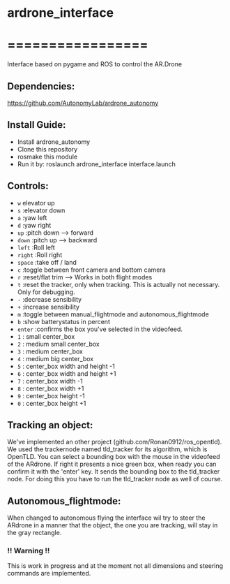 # ardrone_interface
# =================
Interface based on pygame and ROS to control the AR.Drone

## Dependencies:
https://github.com/AutonomyLab/ardrone_autonomy

## Install Guide:
- Install ardrone_autonomy
- Clone this repository
- rosmake this module
- Run it by: roslaunch ardrone_interface interface.launch

## Controls:

* `w`		elevator up	
* `s`	:elevator down
* `a`	:yaw left
* `d`	:yaw right
* `up`	:pitch down --> forward
* `down`	:pitch up   --> backward
* `left`	:Roll left
* `right`	:Roll right
* `space`	 :take off / land
* `c`	:toggle between front camera and bottom camera
* `r`	:reset/flat trim --> Works in both flight modes 
* `t`   :reset the tracker, only when tracking. This is actually not necessary. Only for debugging.
* `-`	:decrease sensibility
* `+`	:increase sensibility
* `m`   :toggle between manual_flightmode and autonomous_flightmode
* `b`   :show batterystatus in percent
* `enter` :confirms the box you've selected in the videofeed.
* `1`	: small center_box
* `2`	: medium small center_box
* `3`	: medium center_box
* `4`	: medium big center_box
* `5`	: center_box width and height -1 
* `6`	: center_box width and height +1
* `7`	: center_box width -1
* `8`	: center_box width +1
* `9`	: center_box height -1
* `0`	: center_box height +1

## Tracking an object:

We've implemented an other project (github.com/Ronan0912/ros_opentld). We used the trackernode named tld_tracker
for its algorithm, which is OpenTLD. You can select a bounding box with the mouse in the videofeed of the ARdrone.
If right it presents a nice green box, when ready you can confirm it with the 'enter' key.
It sends the bounding box to the tld_tracker node. For doing this you have to run the tld_tracker node as well of course.

## Autonomous_flightmode:

When changed to autonomous flying the interface wil try to steer the ARdrone in
a manner that the object, the one you are tracking, will stay in the gray rectangle.

### !! Warning !! 
This is work in progress and at the moment not all dimensions and steering
commands are implemented.

